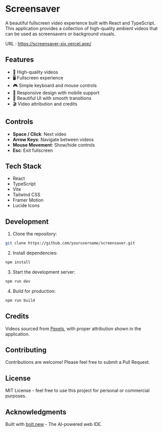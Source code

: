 # Screensaver

A beautiful fullscreen video experience built with React and TypeScript. This application provides a collection of high-quality ambient videos that can be used as screensavers or background visuals.

URL : https://screensaver-six.vercel.app/

## Features

- 🎥 High-quality videos
- 🖥️ Fullscreen experience
- 🎮 Simple keyboard and mouse controls
- 📱 Responsive design with mobile support
- 🎨 Beautiful UI with smooth transitions
- 🎬 Video attribution and credits

## Controls

- **Space / Click**: Next video
- **Arrow Keys**: Navigate between videos
- **Mouse Movement**: Show/hide controls
- **Esc**: Exit fullscreen

## Tech Stack

- React
- TypeScript
- Vite
- Tailwind CSS
- Framer Motion
- Lucide Icons

## Development

1. Clone the repository:
```bash
git clone https://github.com/yourusername/screensaver.git
```

2. Install dependencies:
```bash
npm install
```

3. Start the development server:
```bash
npm run dev
```

4. Build for production:
```bash
npm run build
```

## Credits

Videos sourced from [Pexels](https://www.pexels.com/), with proper attribution shown in the application.

## Contributing

Contributions are welcome! Please feel free to submit a Pull Request.

## License

MIT License - feel free to use this project for personal or commercial purposes.

## Acknowledgments

Built with [bolt.new](https://bolt.new) - The AI-powered web IDE.
